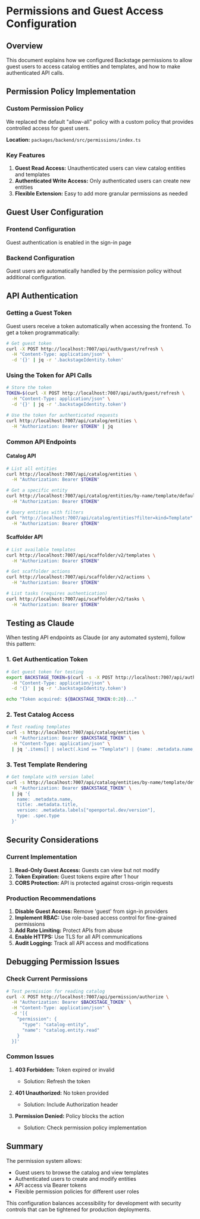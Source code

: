 # Permissions and Guest Access Configuration

## Overview

This document explains how we configured Backstage permissions to allow guest users to access catalog entities and templates, and how to make authenticated API calls.

## Permission Policy Implementation

### Custom Permission Policy

We replaced the default "allow-all" policy with a custom policy that provides controlled access for guest users.

**Location:** `packages/backend/src/permissions/index.ts`

### Key Features

1. **Guest Read Access:** Unauthenticated users can view catalog entities and templates
2. **Authenticated Write Access:** Only authenticated users can create new entities
3. **Flexible Extension:** Easy to add more granular permissions as needed

## Guest User Configuration

### Frontend Configuration

Guest authentication is enabled in the sign-in page

### Backend Configuration

Guest users are automatically handled by the permission policy without additional configuration.

## API Authentication

### Getting a Guest Token

Guest users receive a token automatically when accessing the frontend. To get a token programmatically:

```bash
# Get guest token
curl -X POST http://localhost:7007/api/auth/guest/refresh \
  -H "Content-Type: application/json" \
  -d '{}' | jq -r '.backstageIdentity.token'
```

### Using the Token for API Calls

```bash
# Store the token
TOKEN=$(curl -X POST http://localhost:7007/api/auth/guest/refresh \
  -H "Content-Type: application/json" \
  -d '{}' | jq -r '.backstageIdentity.token')

# Use the token for authenticated requests
curl http://localhost:7007/api/catalog/entities \
  -H "Authorization: Bearer $TOKEN" | jq
```

### Common API Endpoints

#### Catalog API

```bash
# List all entities
curl http://localhost:7007/api/catalog/entities \
  -H "Authorization: Bearer $TOKEN"

# Get a specific entity
curl http://localhost:7007/api/catalog/entities/by-name/template/default/template-dns-record-v2 \
  -H "Authorization: Bearer $TOKEN"

# Query entities with filters
curl "http://localhost:7007/api/catalog/entities?filter=kind=Template" \
  -H "Authorization: Bearer $TOKEN"
```

#### Scaffolder API

```bash
# List available templates
curl http://localhost:7007/api/scaffolder/v2/templates \
  -H "Authorization: Bearer $TOKEN"

# Get scaffolder actions
curl http://localhost:7007/api/scaffolder/v2/actions \
  -H "Authorization: Bearer $TOKEN"

# List tasks (requires authentication)
curl http://localhost:7007/api/scaffolder/v2/tasks \
  -H "Authorization: Bearer $TOKEN"
```

## Testing as Claude

When testing API endpoints as Claude (or any automated system), follow this pattern:

### 1. Get Authentication Token

```bash
# Get guest token for testing
export BACKSTAGE_TOKEN=$(curl -s -X POST http://localhost:7007/api/auth/guest/refresh \
  -H "Content-Type: application/json" \
  -d '{}' | jq -r '.backstageIdentity.token')

echo "Token acquired: ${BACKSTAGE_TOKEN:0:20}..."
```

### 2. Test Catalog Access

```bash
# Test reading templates
curl -s http://localhost:7007/api/catalog/entities \
  -H "Authorization: Bearer $BACKSTAGE_TOKEN" \
  -H "Content-Type: application/json" \
  | jq '.items[] | select(.kind == "Template") | {name: .metadata.name, version: .metadata.labels["openportal.dev/version"]}'
```

### 3. Test Template Rendering

```bash
# Get template with version label
curl -s http://localhost:7007/api/catalog/entities/by-name/template/default/template-dns-record-v2 \
  -H "Authorization: Bearer $BACKSTAGE_TOKEN" \
  | jq '{
    name: .metadata.name,
    title: .metadata.title,
    version: .metadata.labels["openportal.dev/version"],
    type: .spec.type
  }'
```

## Security Considerations

### Current Implementation

1. **Read-Only Guest Access:** Guests can view but not modify
2. **Token Expiration:** Guest tokens expire after 1 hour
3. **CORS Protection:** API is protected against cross-origin requests

### Production Recommendations

1. **Disable Guest Access:** Remove 'guest' from sign-in providers
2. **Implement RBAC:** Use role-based access control for fine-grained permissions
3. **Add Rate Limiting:** Protect APIs from abuse
4. **Enable HTTPS:** Use TLS for all API communications
5. **Audit Logging:** Track all API access and modifications

## Debugging Permission Issues

### Check Current Permissions

```bash
# Test permission for reading catalog
curl -X POST http://localhost:7007/api/permission/authorize \
  -H "Authorization: Bearer $BACKSTAGE_TOKEN" \
  -H "Content-Type: application/json" \
  -d '[{
    "permission": {
      "type": "catalog-entity",
      "name": "catalog.entity.read"
    }
  }]'
```

### Common Issues

1. **403 Forbidden:** Token expired or invalid
   - Solution: Refresh the token

2. **401 Unauthorized:** No token provided
   - Solution: Include Authorization header

3. **Permission Denied:** Policy blocks the action
   - Solution: Check permission policy implementation

## Summary

The permission system allows:
- Guest users to browse the catalog and view templates
- Authenticated users to create and modify entities
- API access via Bearer tokens
- Flexible permission policies for different user roles

This configuration balances accessibility for development with security controls that can be tightened for production deployments.